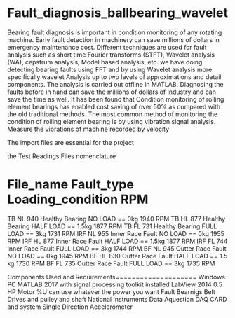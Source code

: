 # Fault_diagnosis_ballbearing_wavelet
Bearing fault diagnosis is important in condition monitoring of any rotating machine. 
Early fault detection in machinery can save millions of dollars in emergency maintenance cost.
Different techniques are used for fault analysis such as short time Fourier transforms (STFT), 
Wavelet analysis (WA), cepstrum analysis, Model based analysis, etc. we have doing detecting bearing faults using FFT and by using Wavelet
analysis more specifically wavelet Analysis up to two levels of approximations and detail components.
The analysis is carried out offline in MATLAB. 
Diagnosing the faults before in hand can save the millions of dollars of industry and can save the time as well.
It has been found that Condition monitoring of rolling element bearings has enabled cost saving of over 50% 
as compared with the old traditional methods. 
The most common method of monitoring the condition of rolling element bearing is by using vibration signal analysis.
Measure the vibrations of machine recorded by velocity


The import files are essential for the project 

the Test Readings Files nomenclature 
  
  File_name          Fault_type            Loading_condition         RPM
  ===========================================================================
  TB NL 940          Healthy Bearing        NO   LOAD == 0kg         1940 RPM
  TB HL 877          Healthy Bearing        HALF LOAD == 1.5kg       1877 RPM
  TB FL 731          Healthy Bearing        FULL LOAD == 3kg         1731 RPM
  IRF NL 955         Inner Race Fault       NO   LOAD == 0kg         1955 RPM
  IRF HL 877         Inner Race Fault       HALF LOAD == 1.5kg       1877 RPM
  IRF FL 744         Inner Race Fault       FULL LOAD == 3kg         1744 RPM 
  BF NL 945          Outter Race Fault      NO   LOAD == 0kg         1945 RPM
  BF HL 830          Outter Race Fault      HALF LOAD == 1.5 kg      1730 RPM 
  BF FL 735          Outter Race Fault      FULL LOAD == 3kg         1735 RPM
  
  
  
  Components Used and Requirements====================
  Windows PC 
  MATLAB 2017 with signal processing toolkit installed
  LabView 2014
  0.5 HP Motor %U can use whatever the power you want
  Fault Bearnigs
  Belt Drives and pulley and shaft 
  National Instruments Data Aquestion DAQ CARD and system 
  Single Direction Aceelerometer
